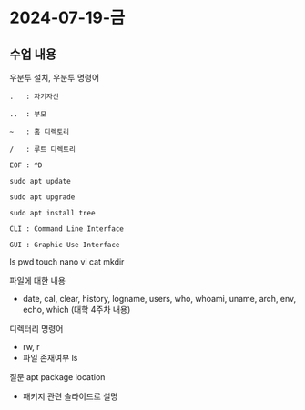 # 2024-07-19-금

## 수업 내용
<p>
    우분투 설치, 우분투 명령어

    . 	: 자기자신

    .. 	: 부모

    ~ 	: 홈 디렉토리

    / 	: 루트 디렉토리

    EOF	: ^D
</p>

<p>
    
    sudo apt update

    sudo apt upgrade

    sudo apt install tree     
</p>

<p>

    CLI	: Command Line Interface

    GUI : Graphic Use Interface
</p>

ls pwd touch nano vi cat mkdir

파일에 대한 내용
 - date, cal, clear, history, logname, users, who, whoami, uname, arch, env, echo, which (대학 4주차 내용)

디렉터리 명령어
- rw, r
- 파일 존재여부 ls

질문 apt package location
- 패키지 관련 슬라이드로 설명
